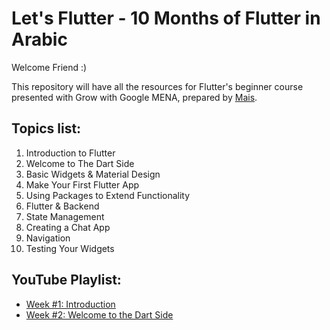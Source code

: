 # Let's Flutter - 10 Months of Flutter in Arabic

Welcome Friend :)

This repository will have all the resources for Flutter's beginner course presented with Grow with Google MENA, prepared by [Mais](twitter.com/pr_mais).

## Topics list:
1. Introduction to Flutter
2. Welcome to The Dart Side
3. Basic Widgets & Material Design
4. Make Your First Flutter App
5. Using Packages to Extend Functionality
6. Flutter & Backend
7. State Management
8. Creating a Chat App
9. Navigation
10. Testing Your Widgets

## YouTube Playlist:
- [Week #1: Introduction](https://www.youtube.com/watch?v=UiX96etg-aI)
- [Week #2: Welcome to the Dart Side](https://youtu.be/vAVXixRk3fk)
